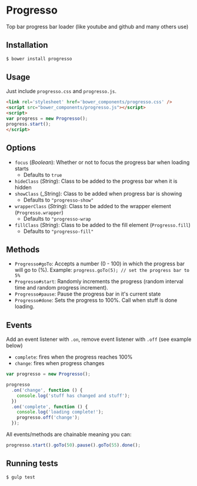 # Progresso
Top bar progress bar loader (like youtube and github and many others use)

## Installation
```bash
$ bower install progresso
```

## Usage
Just include `progresso.css` and `progresso.js`.

```html
<link rel='stylesheet' href='bower_components/progresso.css' />
<script src="bower_components/progresso.js"></script>
<script>
var progress = new Progresso();
progress.start();
</script>
```

## Options
* `focus` (_Boolean_): Whether or not to focus the progress bar when loading starts
  * Defaults to `true`
* `hideClass` (_String_): Class to be added to the progress bar when it is hidden
* `showClass` (_String): Class to be added when progress bar is showing
  * Defaults to `"progresso-show"`
* `wrapperClass` (_String_): Class to be added to the wrapper element (`Progresso.wrapper`)
  * Defaults to `"progresso-wrap`
* `fillClass` (_String_): Class to be added to the fill element (`Progresso.fill`)
  * Defaults to `"progresso-fill"`

## Methods
* `Progresso#goTo`: Accepts a number (0 - 100) in which the progress bar will go to (%). Example: `progress.goTo(5); // set the progress bar to 5%`
* `Progresso#start`: Randomly increments the progress (random interval time and random progress increment).
* `Progresso#pause`: Pause the progress bar in it's current state
* `Progresso#done`: Sets the progress to 100%.  Call when stuff is done loading.

## Events
Add an event listener with `.on`, remove event listener with `.off` (see example below)
* `complete`: fires when the progress reaches 100%
* `change`: fires when progress changes

```js
var progresso = new Progresso();

progresso
  .on('change', function () {
    console.log('stuff has changed and stuff');
  })
  .on('complete', function () {
    console.log('loading complete!');
    progresso.off('change');
  });
```

All events/methods are chainable meaning you can:
```js
progresso.start().goTo(50).pause().goTo(55).done();
```

## Running tests
```bash
$ gulp test
```